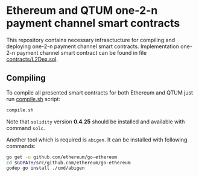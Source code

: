 # Ethereum and QTUM one-2-n payment channel smart contracts

This repository contains necessary infrasctucture for compiling and deploying one-2-n payment channel smart contracts. Implementation one-2-n payment channel smart contract can be found in file [contracts/L2Dex.sol](contracts/L2Dex.sol).

## Compiling

To compile all presented smart contracts for both Ethereum and QTUM just run [compile.sh](compile.sh) script:

```sh
compile.sh
```

Note that `solidity` version **0.4.25** should be installed and available with command `solc`.

Another tool which is required is `abigen`. It can be installed with following commands:

```sh
go get -u github.com/ethereum/go-ethereum
cd $GOPATH/src/github.com/ethereum/go-ethereum
godep go install ./cmd/abigen
```